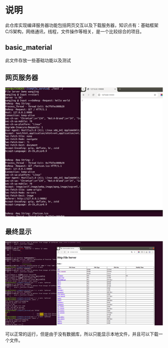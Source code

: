 # 说明
此仓库实现编译服务器功能包括网页交互以及下载服务器，知识点有：基础框架C/S架构，网络通讯，线程，文件操作等相关，是一个比较综合的项目。

## basic_material
此文件存放一些基础功能以及测试

## 网页服务器
![简易的展示](./pic/1.png)


## 最终显示
![最终的展示](./pic/2.png)

可以正常的运行，但是由于没有数据库，所以只能显示本地文件，并且可以下载一个文件。